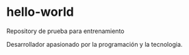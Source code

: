 # hello-world
Repository de prueba para entrenamiento

Desarrollador apasionado por la programación y la tecnologia.
